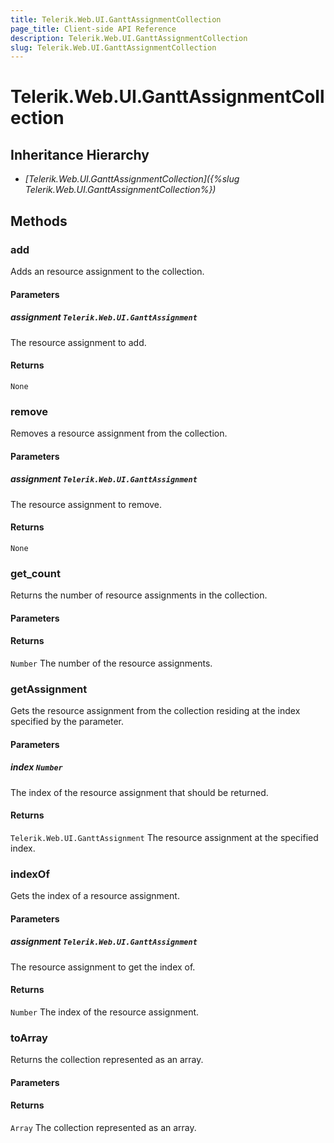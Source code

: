 ```yaml
---
title: Telerik.Web.UI.GanttAssignmentCollection
page_title: Client-side API Reference
description: Telerik.Web.UI.GanttAssignmentCollection
slug: Telerik.Web.UI.GanttAssignmentCollection
---
```


# Telerik.Web.UI.GanttAssignmentCollection  

## Inheritance Hierarchy

* *[Telerik.Web.UI.GanttAssignmentCollection]({%slug Telerik.Web.UI.GanttAssignmentCollection%})*


## Methods



### add

Adds an resource assignment to the collection.

#### Parameters

##### assignment `Telerik.Web.UI.GanttAssignment`

The resource assignment to add.

#### Returns

`None` 




### remove

Removes a resource assignment from the collection.

#### Parameters

##### assignment `Telerik.Web.UI.GanttAssignment`

The resource assignment to remove.

#### Returns

`None` 




### get_count

Returns the number of resource assignments in the collection.

#### Parameters

#### Returns

`Number` The number of the resource assignments.




### getAssignment

Gets the resource assignment from the collection residing at the index specified by the parameter.

#### Parameters

##### index `Number`

The index of the resource assignment that should be returned.

#### Returns

`Telerik.Web.UI.GanttAssignment` The resource assignment at the specified index.




### indexOf

Gets the index of a resource assignment.

#### Parameters

##### assignment `Telerik.Web.UI.GanttAssignment`

The resource assignment to get the index of.

#### Returns

`Number` The index of the resource assignment.




### toArray

Returns the collection represented as an array.

#### Parameters

#### Returns

`Array` The collection represented as an array.


